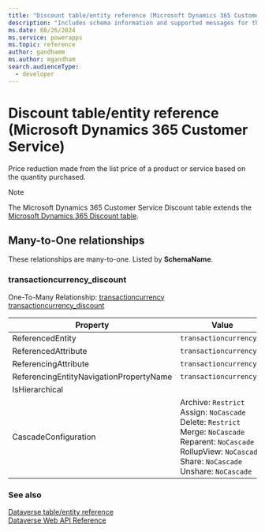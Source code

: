 ```yaml
---
title: "Discount table/entity reference (Microsoft Dynamics 365 Customer Service)"
description: "Includes schema information and supported messages for the Discount table/entity with Microsoft Dynamics 365 Customer Service."
ms.date: 08/26/2024
ms.service: powerapps
ms.topic: reference
author: gandhamm
ms.author: mgandham
search.audienceType: 
  - developer
---
```


# Discount table/entity reference (Microsoft Dynamics 365 Customer Service)

Price reduction made from the list price of a product or service based on the quantity purchased.

> [!NOTE]
> The Microsoft Dynamics 365 Customer Service Discount table extends the [Microsoft Dynamics 365 Discount table](/dynamics365/developer/entities/discount).




## Many-to-One relationships

These relationships are many-to-one. Listed by **SchemaName**.

### <a name="BKMK_transactioncurrency_discount"></a> transactioncurrency_discount

One-To-Many Relationship: [transactioncurrency transactioncurrency_discount](transactioncurrency.md#BKMK_transactioncurrency_discount)

|Property|Value|
|---|---|
|ReferencedEntity|`transactioncurrency`|
|ReferencedAttribute|`transactioncurrencyid`|
|ReferencingAttribute|`transactioncurrencyid`|
|ReferencingEntityNavigationPropertyName|`transactioncurrencyid`|
|IsHierarchical||
|CascadeConfiguration|Archive: `Restrict`<br />Assign: `NoCascade`<br />Delete: `Restrict`<br />Merge: `NoCascade`<br />Reparent: `NoCascade`<br />RollupView: `NoCascade`<br />Share: `NoCascade`<br />Unshare: `NoCascade`|



### See also

[Dataverse table/entity reference](../about-entity-reference.md)  
[Dataverse Web API Reference](/power-apps/developer/data-platform/webapi/reference/about)   

